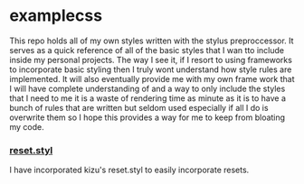 # examplecss

This repo holds all of my own styles written with the stylus preproccessor. It serves as a quick reference of all of the basic styles that I wan tto include inside my personal projects.  The way I see it, if I resort to using frameworks to incorporate basic styling then I truly wont understand how style rules are implemented.
It will also eventually provide me with my own frame work that I will have complete understanding of and a way to only include the styles that I need to me it is a waste of rendering time as minute as it is to have a bunch of rules that are written but seldom used especially if all I do is overwrite them so I hope this provides a way for me to keep from bloating my code.

### [reset.styl](http://github.com/kizu/reset.styl)

I have incorporated kizu's reset.styl to easily incorporate resets.
